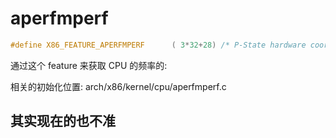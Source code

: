 # aperfmperf

```c
#define X86_FEATURE_APERFMPERF		( 3*32+28) /* P-State hardware coordination feedback capability (APERF/MPERF MSRs) */
```

通过这个 feature 来获取 CPU 的频率的:

相关的初始化位置: arch/x86/kernel/cpu/aperfmperf.c

## 其实现在的也不准
